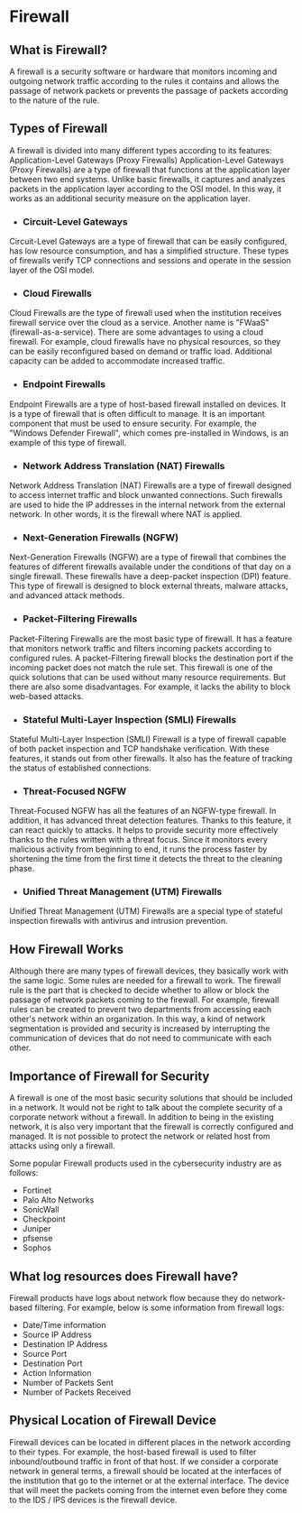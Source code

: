 # Firewall
## What is Firewall?
A firewall is a security software or hardware that monitors incoming and outgoing network traffic according to the rules it contains and allows the passage of network packets or prevents the passage of packets according to the nature of the rule.

## Types of Firewall
A firewall is divided into many different types according to its features:
Application-Level Gateways (Proxy Firewalls)
Application-Level Gateways (Proxy Firewalls) are a type of firewall that functions at the application layer between two end systems. Unlike basic firewalls, it captures and analyzes packets in the application layer according to the OSI model. In this way, it works as an additional security measure on the application layer.

- ### Circuit-Level Gateways
Circuit-Level Gateways are a type of firewall that can be easily configured, has low resource consumption, and has a simplified structure. These types of firewalls verify TCP connections and sessions and operate in the session layer of the OSI model.

- ### Cloud Firewalls
Cloud Firewalls are the type of firewall used when the institution receives firewall service over the cloud as a service. Another name is "FWaaS" (firewall-as-a-service). There are some advantages to using a cloud firewall. For example, cloud firewalls have no physical resources, so they can be easily reconfigured based on demand or traffic load. Additional capacity can be added to accommodate increased traffic.

- ### Endpoint Firewalls
Endpoint Firewalls are a type of host-based firewall installed on devices. It is a type of firewall that is often difficult to manage. It is an important component that must be used to ensure security. For example, the "Windows Defender Firewall", which comes pre-installed in Windows, is an example of this type of firewall.

- ### Network Address Translation (NAT) Firewalls
Network Address Translation (NAT) Firewalls are a type of firewall designed to access internet traffic and block unwanted connections. Such firewalls are used to hide the IP addresses in the internal network from the external network. In other words, it is the firewall where NAT is applied.

- ### Next-Generation Firewalls (NGFW)
Next-Generation Firewalls (NGFW) are a type of firewall that combines the features of different firewalls available under the conditions of that day on a single firewall. These firewalls have a deep-packet inspection (DPI) feature. This type of firewall is designed to block external threats, malware attacks, and advanced attack methods.

- ### Packet-Filtering Firewalls
Packet-Filtering Firewalls are the most basic type of firewall. It has a feature that monitors network traffic and filters incoming packets according to configured rules. A packet-Filtering firewall blocks the destination port if the incoming packet does not match the rule set. This firewall is one of the quick solutions that can be used without many resource requirements. But there are also some disadvantages. For example, it lacks the ability to block web-based attacks.

- ### Stateful Multi-Layer Inspection (SMLI) Firewalls
Stateful Multi-Layer Inspection (SMLI) Firewall is a type of firewall capable of both packet inspection and TCP handshake verification. With these features, it stands out from other firewalls. It also has the feature of tracking the status of established connections.

- ### Threat-Focused NGFW
Threat-Focused NGFW has all the features of an NGFW-type firewall. In addition, it has advanced threat detection features. Thanks to this feature, it can react quickly to attacks. It helps to provide security more effectively thanks to the rules written with a threat focus. Since it monitors every malicious activity from beginning to end, it runs the process faster by shortening the time from the first time it detects the threat to the cleaning phase.

- ### Unified Threat Management (UTM) Firewalls
Unified Threat Management (UTM) Firewalls are a special type of stateful inspection firewalls with antivirus and intrusion prevention.

## How Firewall Works
Although there are many types of firewall devices, they basically work with the same logic. Some rules are needed for a firewall to work. The firewall rule is the part that is checked to decide whether to allow or block the passage of network packets coming to the firewall. For example, firewall rules can be created to prevent two departments from accessing each other's network within an organization. In this way, a kind of network segmentation is provided and security is increased by interrupting the communication of devices that do not need to communicate with each other. 

## Importance of Firewall for Security
A firewall is one of the most basic security solutions that should be included in a network. It would not be right to talk about the complete security of a corporate network without a firewall. In addition to being in the existing network, it is also very important that the firewall is correctly configured and managed. It is not possible to protect the network or related host from attacks using only a firewall.

Some popular Firewall products used in the cybersecurity industry are as follows:

- Fortinet
- Palo Alto Networks
- SonicWall
- Checkpoint
- Juniper
- pfsense
- Sophos

## What log resources does Firewall have?
Firewall products have logs about network flow because they do network-based filtering. For example, below is some information from firewall logs:

- Date/Time information
- Source IP Address
- Destination IP Address
- Source Port
- Destination Port
- Action Information
- Number of Packets Sent
- Number of Packets Received

## Physical Location of Firewall Device
Firewall devices can be located in different places in the network according to their types. For example, the host-based firewall is used to filter inbound/outbound traffic in front of that host. If we consider a corporate network in general terms, a firewall should be located at the interfaces of the institution that go to the internet or at the external interface. The device that will meet the packets coming from the internet even before they come to the IDS / IPS devices is the firewall device.

